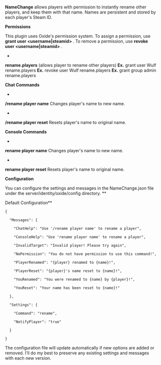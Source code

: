 **NameChange** allows players with permission to instantly rename other players, and keep them with that name. Names are persistent and stored by each player's Steam ID.

**Permissions**

This plugin uses Oxide's permission system. To assign a permission, use **grant user <username|steamid> <permission>**. To remove a permission, use **revoke user <username|steamid> <permission>**.


* 
**rename.players** (allows player to rename other players)
**Ex.** grant user Wulf rename.players
**Ex.** revoke user Wulf rename.players
**Ex.** grant group admin rename.players


**Chat Commands**


* 
**/rename player name**
Changes player's name to new name.



* 
**/rename player reset**
Resets player's name to original name.


**Console Commands**


* 
**rename player name**
Changes player's name to new name.



* 
**rename player reset**
Resets player's name to original name.


**Configuration**

You can configure the settings and messages in the NameChange.json file under the server/identity/oxide/config directory.
**

Default Configuration**

````
{

  "Messages": {

    "ChatHelp": "Use '/rename player name' to rename a player",

    "ConsoleHelp": "Use 'rename player name' to rename a player",

    "InvalidTarget": "Invalid player! Please try again",

    "NoPermission": "You do not have permission to use this command!",

    "PlayerRenamed": "{player} renamed to {name}!",

    "PlayerReset": "{player}'s name reset to {name}!",

    "YouRenamed": "You were renamed to {name} by {player}!",

    "YouReset": "Your name has been reset to {name}!"

  },

  "Settings": {

    "Command": "rename",

    "NotifyPlayer": "true"

  }

}
````

The configuration file will update automatically if new options are added or removed. I'll do my best to preserve any existing settings and messages with each new version.